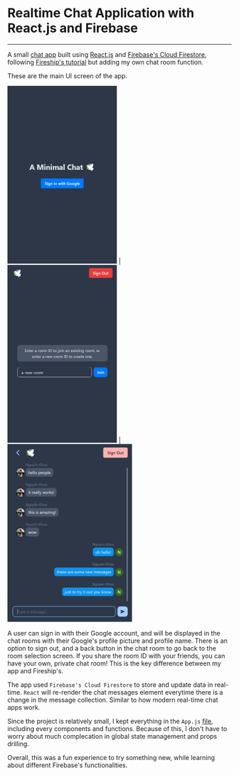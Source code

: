 # Realtime Chat Application with React.js and Firebase

---

A small [chat app](https://hkhoa-ng.github.io/react-realtime-chat/) built using [React.js](https://reactjs.org) and [Firebase's Cloud Firestore](https://firebase.google.com/docs/firestore/), following [Fireship's tutorial](https://www.youtube.com/watch?v=zQyrwxMPm88&t=294s) but adding my own chat room function.

These are the main UI screen of the app.

<img src="public/images/login-screen.png" alt="Login Screen" height="400"/> | <img src="public/images/room-selection.png" alt="Room selection Screen" height="400"/> | <img src="public/images/chat-room.png" alt="Chat room Screen" height="400"/>

A user can sign in with their Google account, and will be displayed in the chat rooms with their Google's profile picture and profile name. There is an option to sign out, and a back button in the chat room to go back to the room selection screen. If you share the room ID with your friends, you can have your own, private chat room! This is the key difference between my app and Fireship's.

The app used `Firebase's Cloud Firestore` to store and update data in real-time. `React` will re-render the chat messages element everytime there is a change in the message collection. Similar to how modern real-time chat apps work.

Since the project is relatively small, I kept everything in the `App.js` [file](./src/App.js), including every components and functions. Because of this, I don't have to worry about much complecation in global state management and props drilling.

Overall, this was a fun experience to try something new, while learning about different Firebase's functionalities.
